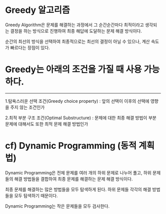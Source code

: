 # Greedy 알고리즘

Greedy Algorithm은 문제를 해결하는 과정에서 그 순간순간마다 최적이라고 생각되는 결정을 하는 방식으로 진행하여 최종 해답에 도달하는 문제 해결 방식이다.

순간의 최선의 방식을 선택하여 최종적으로는 최선의 결정이 아닐 수 있으나, 계산 속도가 빠르다는 장점이 있다.


# Greedy는 아래의 조건을 가질 때 사용 가능하다.
-------------------------------
1.탐욕스러운 선택 조건(Greedy choice property) : 앞의 선택이 이후의 선택에 영향을 주지 않는 조건인가

2.최적 부분 구조 조건(Optimal Substructure) : 문제에 대한 최종 해결 방법이 부분 문제에 대해서도 또한 최적 문제 해결 방법인가



# cf) Dynamic Programming (동적 계획법)

Dynamic Programming은 전체 문제를 여러 개의 하위 문제로 나누어 풀고, 하위 문제들의 해결 방법들을 결합하여 최종 문제를 해결하는 문제 해결 방식이다.

최종 문제를 해결하는 많은 방법들을 모두 탐색하게 된다. 하위 문제들 각각의 해결 방법들을 모두 탐색하기 때문이다.

Dynamic Programming는 작은 문제들을 모두 검사한다.
